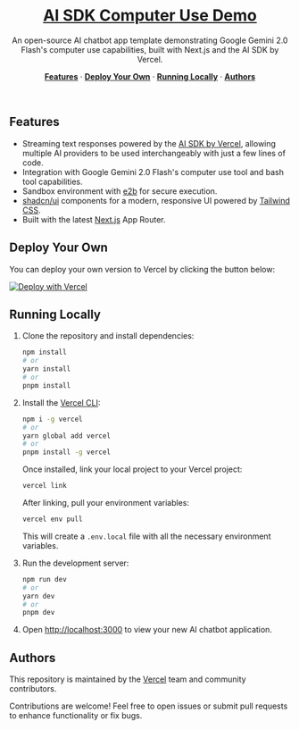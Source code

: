 <a href="https://ai-sdk-starter-groq.vercel.app">
  <h1 align="center">AI SDK Computer Use Demo</h1>
</a>

<p align="center">
  An open-source AI chatbot app template demonstrating Google Gemini 2.0 Flash's computer use capabilities, built with Next.js and the AI SDK by Vercel.
</p>

<p align="center">
  <a href="#features"><strong>Features</strong></a> ·
  <a href="#deploy-your-own"><strong>Deploy Your Own</strong></a> ·
  <a href="#running-locally"><strong>Running Locally</strong></a> ·
  <a href="#authors"><strong>Authors</strong></a>
</p>
<br/>

## Features

- Streaming text responses powered by the [AI SDK by Vercel](https://sdk.vercel.ai/docs), allowing multiple AI providers to be used interchangeably with just a few lines of code.
- Integration with Google Gemini 2.0 Flash's computer use tool and bash tool capabilities.
- Sandbox environment with [e2b](https://e2b.dev) for secure execution.
- [shadcn/ui](https://ui.shadcn.com/) components for a modern, responsive UI powered by [Tailwind CSS](https://tailwindcss.com).
- Built with the latest [Next.js](https://nextjs.org) App Router.

## Deploy Your Own

You can deploy your own version to Vercel by clicking the button below:

[![Deploy with Vercel](https://vercel.com/button)](https://vercel.com/new/clone?project-name=AI+SDK+Computer+Use+Demo&repository-name=ai-sdk-computer-use&repository-url=https%3A%2F%2Fgithub.com%2Fvercel-labs%2Fai-sdk-computer-use&demo-title=AI+SDK+Computer+Use+Demo&demo-url=https%3A%2F%2Fai-sdk-computer-use.vercel.app%2F&demo-description=A+chatbot+application+built+with+Next.js+demonstrating+Google+Gemini+2.0+Flash%27s+computer+use+capabilities&env=GOOGLE_API_KEY,E2B_API_KEY)

## Running Locally

1. Clone the repository and install dependencies:

   ```bash
   npm install
   # or
   yarn install
   # or
   pnpm install
   ```

2. Install the [Vercel CLI](https://vercel.com/docs/cli):

   ```bash
   npm i -g vercel
   # or
   yarn global add vercel
   # or
   pnpm install -g vercel
   ```

   Once installed, link your local project to your Vercel project:

   ```bash
   vercel link
   ```

   After linking, pull your environment variables:

   ```bash
   vercel env pull
   ```

   This will create a `.env.local` file with all the necessary environment variables.

3. Run the development server:

   ```bash
   npm run dev
   # or
   yarn dev
   # or
   pnpm dev
   ```

4. Open [http://localhost:3000](http://localhost:3000) to view your new AI chatbot application.

## Authors

This repository is maintained by the [Vercel](https://vercel.com) team and community contributors.

Contributions are welcome! Feel free to open issues or submit pull requests to enhance functionality or fix bugs.
